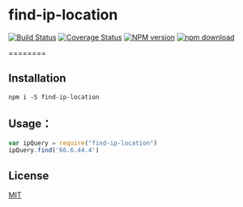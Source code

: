 # find-ip-location
  [![Build Status][travis-image]][travis-url]
  [![Coverage Status][coverage-image]][coverage-url]
  [![NPM version][npm-image]][npm-url]
  [![npm download][download-image]][download-url]

========

## Installation

```shell
npm i -S find-ip-location
```

## Usage：

```javascript
var ipQuery = require("find-ip-location")
ipQuery.find('66.6.44.4')
```

## License

  [MIT](./LICENSE)

[npm-image]: https://img.shields.io/npm/v/find-ip-location.svg?style=flat-square
[npm-url]: https://npmjs.org/package/find-ip-location
[travis-image]: https://img.shields.io/travis/liuwill/find-ip-location/master.svg?style=flat-square
[travis-url]: https://travis-ci.org/liuwill/find-ip-location
[download-image]: https://img.shields.io/npm/dm/find-ip-location.svg?style=flat-square
[download-url]: https://npmjs.org/package/find-ip-location
[coverage-image]: https://img.shields.io/coveralls/liuwill/find-ip-location/master.svg?style=flat-square
[coverage-url]: https://coveralls.io/github/liuwill/find-ip-location
